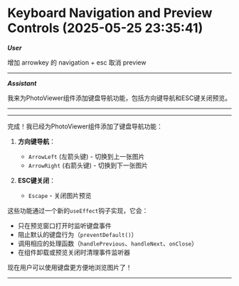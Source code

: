 <!-- Generated by SpecStory -->

# Keyboard Navigation and Preview Controls (2025-05-25 23:35:41)

_**User**_

增加 arrowkey 的 navigation + esc 取消 preview

---

_**Assistant**_

我来为PhotoViewer组件添加键盘导航功能，包括方向键导航和ESC键关闭预览。

---



---

完成！我已经为PhotoViewer组件添加了键盘导航功能：

1. **方向键导航**：
   - `ArrowLeft` (左箭头键) - 切换到上一张图片
   - `ArrowRight` (右箭头键) - 切换到下一张图片

2. **ESC键关闭**：
   - `Escape` - 关闭图片预览

这些功能通过一个新的`useEffect`钩子实现，它会：
- 只在预览窗口打开时监听键盘事件
- 阻止默认的键盘行为（`preventDefault()`）
- 调用相应的处理函数（`handlePrevious`、`handleNext`、`onClose`）
- 在组件卸载或预览关闭时清理事件监听器

现在用户可以使用键盘更方便地浏览图片了！

---

